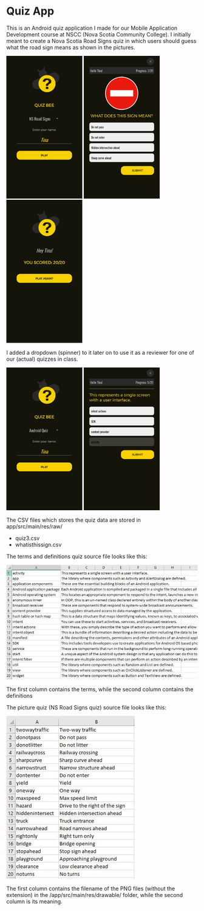 # Quiz App

This is an Android quiz application I made for our Mobile Application Development course at NSCC (Nova Scotia Community College). I initially meant to create a Nova Scotia Road Signs quiz in which users should guess what the road sign means as shown in the pictures. 

<img src="screenshots/Screenshot_20200331-142107_Quiz Bee.jpg" width=200> <img src="screenshots/Screenshot_20200331-142142_Quiz Bee.jpg" width=200> <img src="screenshots/Screenshot_20200331-142240_Quiz Bee.jpg" width=200>

I added a dropdown (spinner) to it later on to use it as a reviewer for one of our (actual) quizzes in class.

<img src="screenshots/Screenshot_20200331-142527_Quiz Bee.jpg" width=200> <img src="screenshots/Screenshot_20200331-142430_Quiz Bee.jpg" width=200>

The CSV files which stores the quiz data are stored in app/src/main/res/raw/
* quiz3.csv
* whatisthissign.csv

The terms and definitions quiz source file looks like this:

<img src="screenshots/androidquiz.JPG">

The first column contains the terms, while the second column contains the definitions


The picture quiz (NS Road Signs quiz) source file looks like this:

<img src="screenshots/whatisthisign.JPG">

The first column contains the filename of the PNG files (without the extension) in the /app/src/main/res/drawable/ folder, while the second column is its meaning.
